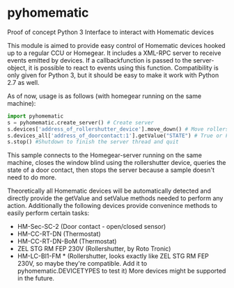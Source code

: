 # pyhomematic
Proof of concept Python 3 Interface to interact with Homematic devices

This module is aimed to provide easy control of Homematic devices hooked up to a regular CCU or Homegear.
It includes a XML-RPC server to receive events emitted by devices. If a callbackfunction is passed to the server-object, it is possible to react to events using this function.
Compatibility is only given for Python 3, but it should be easy to make it work with Python 2.7 as well.

As of now, usage is as follows (with homegear running on the same machine):
```python
import pyhomematic
s = pyhomematic.create_server() # Create server
s.devices['address_of_rollershutter_device'].move_down() # Move rollershutter down
s.devices_all['address_of_doorcontact:1'].getValue("STATE") # True or False, depending on state
s.stop() #Shutdown to finish the server thread and quit
```

This sample connects to the Homegear-server running on the same machine, closes the window blind using the rollershutter device, queries the state of a door contact, then stops the server because a sample doesn't need to do more. 

Theoretically all Homematic devices will be automatically detected and directly provide the getValue and setValue methods needed to perform any action.
Additionally the following devices provide convenince methods to easily perform certain tasks:
* HM-Sec-SC-2 (Door contact - open/closed sensor)
* HM-CC-RT-DN (Thermostat)
* HM-CC-RT-DN-BoM (Thermostat)
* ZEL STG RM FEP 230V (Rollershutter, by Roto Tronic)
* HM-LC-Bl1-FM * (Rollershutter, looks exactly like ZEL STG RM FEP 230V, so maybe they're compatible. Add it to pyhomematic.DEVICETYPES to test it)
More devices might be supported in the future.